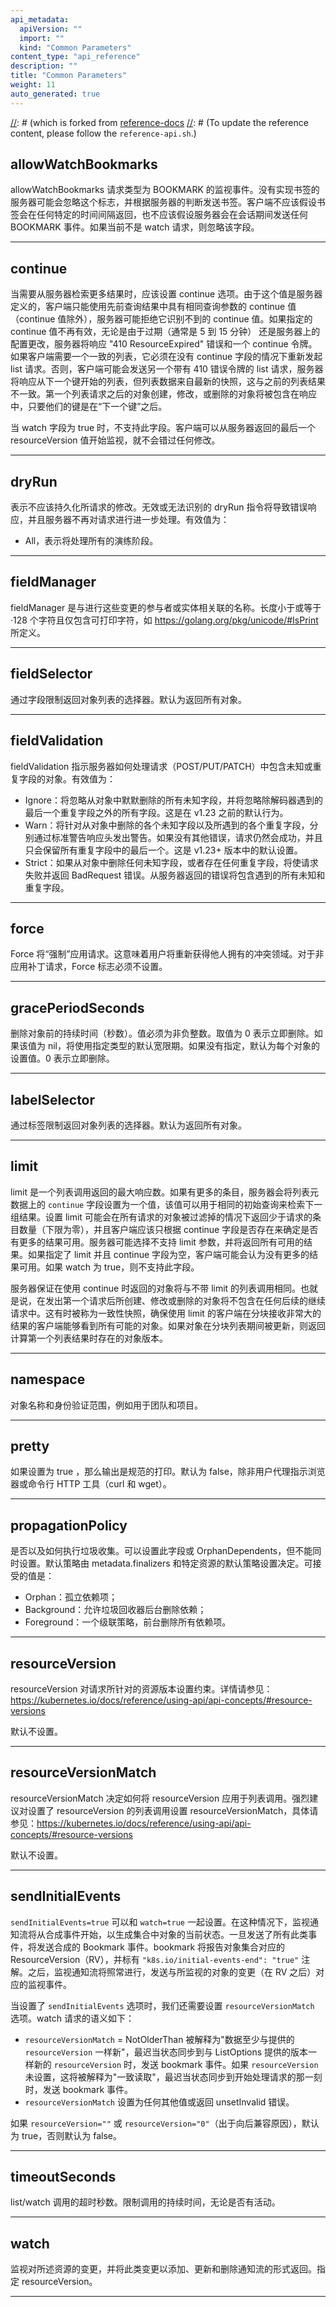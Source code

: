 ```yaml
---
api_metadata:
  apiVersion: ""
  import: ""
  kind: "Common Parameters"
content_type: "api_reference"
description: ""
title: "Common Parameters"
weight: 11
auto_generated: true
---
```


[//]: # (The file is auto-generated from the Go source code of the component using a generic generator,)
[//]: # (which is forked from [reference-docs](https://github.com/kubernetes-sigs/reference-docs.)
[//]: # (To update the reference content, please follow the `reference-api.sh`.)

## allowWatchBookmarks 

allowWatchBookmarks 请求类型为 BOOKMARK 的监视事件。没有实现书签的服务器可能会忽略这个标志，并根据服务器的判断发送书签。客户端不应该假设书签会在任何特定的时间间隔返回，也不应该假设服务器会在会话期间发送任何 BOOKMARK 事件。如果当前不是 watch 请求，则忽略该字段。

<hr/>

## continue

当需要从服务器检索更多结果时，应该设置 continue 选项。由于这个值是服务器定义的，客户端只能使用先前查询结果中具有相同查询参数的 continue 值（continue 值除外），服务器可能拒绝它识别不到的 continue 值。如果指定的 continue 值不再有效，无论是由于过期（通常是 5 到 15 分钟） 还是服务器上的配置更改，服务器将响应 "410 ResourceExpired" 错误和一个 continue 令牌。如果客户端需要一个一致的列表，它必须在没有 continue 字段的情况下重新发起 list 请求。否则，客户端可能会发送另一个带有 410 错误令牌的 list 请求，服务器将响应从下一个键开始的列表，但列表数据来自最新的快照，这与之前的列表结果不一致。第一个列表请求之后的对象创建，修改，或删除的对象将被包含在响应中，只要他们的键是在“下一个键”之后。

当 watch 字段为 true 时，不支持此字段。客户端可以从服务器返回的最后一个 resourceVersion 值开始监视，就不会错过任何修改。

<hr/>

## dryRun

表示不应该持久化所请求的修改。无效或无法识别的 dryRun 指令将导致错误响应，并且服务器不再对请求进行进一步处理。有效值为：
- All，表示将处理所有的演练阶段。

<hr/>

## fieldManager

fieldManager 是与进行这些变更的参与者或实体相关联的名称。长度小于或等于·128 个字符且仅包含可打印字符，如 https://golang.org/pkg/unicode/#IsPrint 所定义。

<hr/>

## fieldSelector

通过字段限制返回对象列表的选择器。默认为返回所有对象。

<hr/>

## fieldValidation

fieldValidation 指示服务器如何处理请求（POST/PUT/PATCH）中包含未知或重复字段的对象。有效值为：
- Ignore：将忽略从对象中默默删除的所有未知字段，并将忽略除解码器遇到的最后一个重复字段之外的所有字段。这是在 v1.23 之前的默认行为。
- Warn：将针对从对象中删除的各个未知字段以及所遇到的各个重复字段，分别通过标准警告响应头发出警告。如果没有其他错误，请求仍然会成功，并且只会保留所有重复字段中的最后一个。这是 v1.23+ 版本中的默认设置。
- Strict：如果从对象中删除任何未知字段，或者存在任何重复字段，将使请求失败并返回 BadRequest 错误。从服务器返回的错误将包含遇到的所有未知和重复字段。

<hr/>

## force

Force 将“强制”应用请求。这意味着用户将重新获得他人拥有的冲突领域。对于非应用补丁请求，Force 标志必须不设置。

<hr/>

## gracePeriodSeconds

删除对象前的持续时间（秒数）。值必须为非负整数。取值为 0 表示立即删除。如果该值为 nil，将使用指定类型的默认宽限期。如果没有指定，默认为每个对象的设置值。0 表示立即删除。

<hr/>

## labelSelector

通过标签限制返回对象列表的选择器。默认为返回所有对象。

<hr/>

## limit

limit 是一个列表调用返回的最大响应数。如果有更多的条目，服务器会将列表元数据上的 `continue` 字段设置为一个值，该值可以用于相同的初始查询来检索下一组结果。设置 limit 可能会在所有请求的对象被过滤掉的情况下返回少于请求的条目数量（下限为零），并且客户端应该只根据 continue 字段是否存在来确定是否有更多的结果可用。服务器可能选择不支持 limit 参数，并将返回所有可用的结果。如果指定了 limit 并且 continue 字段为空，客户端可能会认为没有更多的结果可用。如果 watch 为 true，则不支持此字段。

服务器保证在使用 continue 时返回的对象将与不带 limit 的列表调用相同。也就是说，在发出第一个请求后所创建、修改或删除的对象将不包含在任何后续的继续请求中。这有时被称为一致性快照，确保使用 limit 的客户端在分块接收非常大的结果的客户端能够看到所有可能的对象。如果对象在分块列表期间被更新，则返回计算第一个列表结果时存在的对象版本。

<hr/>

## namespace

对象名称和身份验证范围，例如用于团队和项目。

<hr/>

## pretty

如果设置为 true ，那么输出是规范的打印。默认为 false，除非用户代理指示浏览器或命令行 HTTP 工具（curl 和 wget）。

<hr/>

## propagationPolicy

是否以及如何执行垃圾收集。可以设置此字段或 OrphanDependents，但不能同时设置。默认策略由 metadata.finalizers 和特定资源的默认策略设置决定。可接受的值是：
- Orphan：孤立依赖项；
- Background：允许垃圾回收器后台删除依赖；
- Foreground：一个级联策略，前台删除所有依赖项。

<hr/>

## resourceVersion

resourceVersion 对请求所针对的资源版本设置约束。详情请参见：https://kubernetes.io/docs/reference/using-api/api-concepts/#resource-versions

默认不设置。

<hr/>

## resourceVersionMatch

resourceVersionMatch 决定如何将 resourceVersion 应用于列表调用。强烈建议对设置了 resourceVersion 的列表调用设置 resourceVersionMatch，具体请参见：https://kubernetes.io/docs/reference/using-api/api-concepts/#resource-versions

默认不设置。

<hr/>

## sendInitialEvents

`sendInitialEvents=true` 可以和 `watch=true` 一起设置。在这种情况下，监视通知流将从合成事件开始，以生成集合中对象的当前状态。一旦发送了所有此类事件，将发送合成的 Bookmark 事件。bookmark 将报告对象集合对应的 ResourceVersion（RV），并标有 `"k8s.io/initial-events-end": "true"` 注解。之后，监视通知流将照常进行，发送与所监视的对象的变更（在 RV 之后）对应的监视事件。

当设置了 `sendInitialEvents` 选项时，我们还需要设置 `resourceVersionMatch` 选项。watch 请求的语义如下：
- `resourceVersionMatch` = NotOlderThan 被解释为"数据至少与提供的 `resourceVersion` 一样新"，最迟当状态同步到与 ListOptions 提供的版本一样新的 `resourceVersion` 时，发送 bookmark 事件。如果 `resourceVersion` 未设置，这将被解释为"一致读取"，最迟当状态同步到开始处理请求的那一刻时，发送 bookmark 事件。
- `resourceVersionMatch` 设置为任何其他值或返回 unsetInvalid 错误。

如果 `resourceVersion=""` 或 `resourceVersion="0"`（出于向后兼容原因），默认为 true，否则默认为 false。

<hr/>

## timeoutSeconds

list/watch 调用的超时秒数。限制调用的持续时间，无论是否有活动。

<hr/>

## watch

监视对所述资源的变更，并将此类变更以添加、更新和删除通知流的形式返回。指定 resourceVersion。

<hr/>
